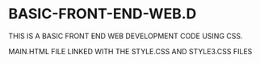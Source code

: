 # BASIC-FRONT-END-WEB.D
THIS IS A BASIC FRONT END WEB DEVELOPMENT CODE USING CSS.


MAIN.HTML FILE LINKED WITH THE STYLE.CSS AND STYLE3.CSS FILES
